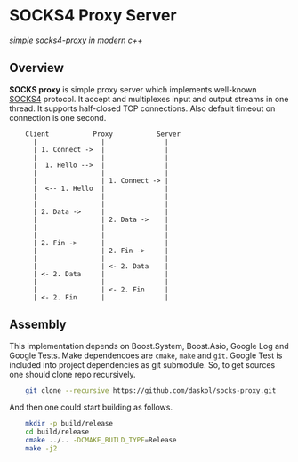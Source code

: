 # SOCKS4 Proxy Server

*simple socks4-proxy in modern c++*

## Overview

**SOCKS proxy** is simple proxy server which implements well-known
[SOCKS4](https://www.openssh.com/txt/socks4.protocol) protocol. It accept and
multiplexes input and output streams in one thread. It supports half-closed TCP
connections. Also default timeout on connection is one second.

```
    Client           Proxy           Server
      |                |               |
      | 1. Connect ->  |               |
      |                |               |
      |  1. Hello -->  |               |
      |                |               |
      |                | 1. Connect -> |
      |  <-- 1. Hello  |               |
      |                |               |
      |                |               |
      | 2. Data ->     |               |
      |                | 2. Data ->    |
      |                |               |
      |                |               |
      | 2. Fin ->      |               |
      |                | 2. Fin ->     |
      |                |               |
      |                | <- 2. Data    |
      | <- 2. Data     |               |
      |                |               |
      |                | <- 2. Fin     |
      | <- 2. Fin      |               |

```

## Assembly

This implementation depends on Boost.System, Boost.Asio, Google Log and Google
Tests. Make dependencoes are `cmake`, `make` and `git`. Google Test is included
into project dependencies as git submodule. So, to get sources one should clone
repo recursively.

```bash
    git clone --recursive https://github.com/daskol/socks-proxy.git
```

And then one could start building as follows.

```bash
    mkdir -p build/release
    cd build/release
    cmake ../.. -DCMAKE_BUILD_TYPE=Release
    make -j2
```
